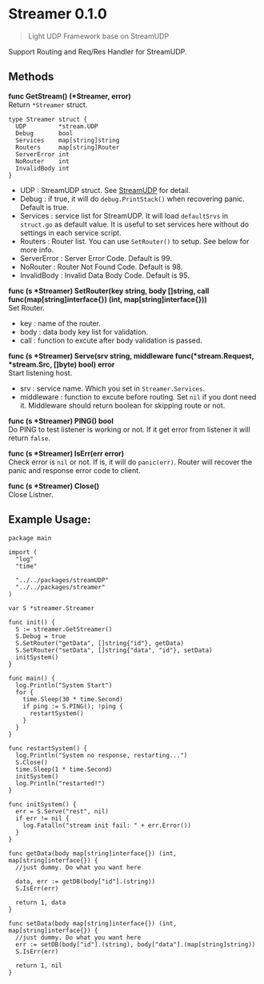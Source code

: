 # Streamer 0.1.0
> Light UDP Framework base on StreamUDP

Support Routing and Req/Res Handler for StreamUDP.

## Methods
**func GetStream() (\*Streamer, error)**  
Return `*Streamer` struct. 
```
type Streamer struct {
  UDP         *stream.UDP
  Debug       bool
  Services    map[string]string
  Routers     map[string]Router
  ServerError int
  NoRouter    int
  InvalidBody int
}
```
- UDP : StreamUDP struct. See [StreamUDP](https://github.com/NeoJRotary/streamUDP) for detail.
- Debug : if true, it will do `debug.PrintStack()` when recovering panic. Default is true.
- Services : service list for StreamUDP. It will load `defaultSrvs` in `struct.go` as default value. It is useful to set services here without do settings in each service script.
- Routers : Router list. You can use `SetRouter()` to setup. See below for more info.
- ServerError : Server Error Code. Default is 99.
- NoRouter : Router Not Found Code. Default is 98.
- InvalidBody : Invalid Data Body Code. Default is 95.
   
**func (s \*Streamer) SetRouter(key string, body []string, call func(map[string]interface{}) (int, map[string]interface{}))**   
Set Router.
- key : name of the router.
- body : data body key list for validation.
- call : function to excute after body validation is passed.
   
**func (s \*Streamer) Serve(srv string, middleware func(\*stream.Request, \*stream.Src, []byte) bool) error**   
Start listening host.
- srv : service name. Which you set in `Streamer.Services`.
- middleware : function to excute before routing. Set `nil` if you dont need it. Middleware should return boolean for skipping route or not.
   
**func (s \*Streamer) PING() bool**   
Do PING to test listener is working or not. If it get error from listener it will return `false`.
   
**func (s \*Streamer) IsErr(err error)**   
Check error is `nil` or not. If is, it will do `panic(err)`. Router will recover the panic and response error code to client.
   
**func (s \*Streamer) Close()**   
Close Listner.
    
    
## Example Usage:
```
package main

import (
  "log"
  "time"

  "../../packages/streamUDP"
  "../../packages/streamer"
)

var S *streamer.Streamer

func init() {
  S := streamer.GetStreamer()
  S.Debug = true
  S.SetRouter("getData", []string{"id"}, getData)
  S.SetRouter("setData", []string{"data", "id"}, setData)
  initSystem()
}

func main() {
  log.Println("System Start")
  for {
    time.Sleep(30 * time.Second)
    if ping := S.PING(); !ping {
      restartSystem()
    }
  }
}

func restartSystem() {
  log.Println("System no response, restarting...")
  S.Close()
  time.Sleep(1 * time.Second)
  initSystem()
  log.Println("restarted!")
}

func initSystem() {
  err = S.Serve("rest", nil)
  if err != nil {
    log.Fatalln("stream init fail: " + err.Error())
  }
}

func getData(body map[string]interface{}) (int, map[string]interface{}) {
  //just dummy. Do what you want here

  data, err := getDB(body["id"].(string))
  S.IsErr(err)

  return 1, data
}

func setData(body map[string]interface{}) (int, map[string]interface{}) {
  //just dummy. Do what you want here
  err := setDB(body["id"].(string), body["data"].(map[string]string))
  S.IsErr(err)

  return 1, nil
}

```
